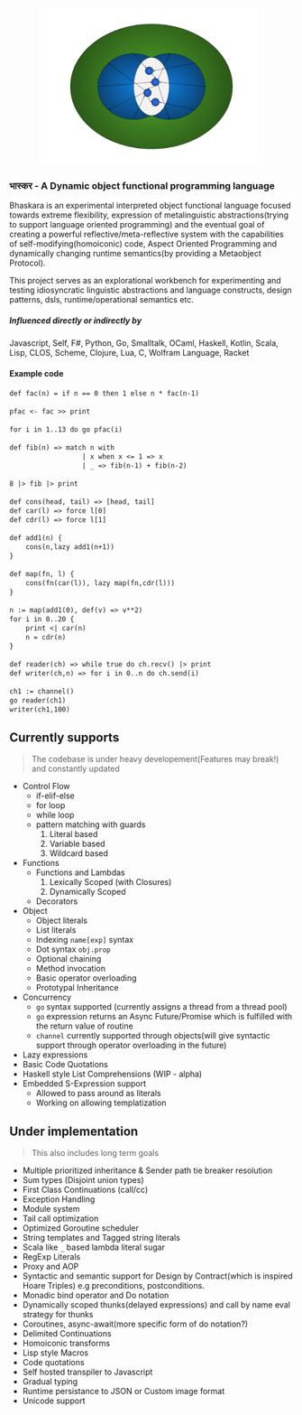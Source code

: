 <div align="center">
<img src="Bhaskara.png" height="280em" width="400em"/>
</div>

### भास्कर - A Dynamic object functional programming language

Bhaskara is an experimental interpreted object functional language focused towards extreme flexibility, expression of metalinguistic abstractions(trying to support language oriented programming) and the eventual goal of creating a powerful reflective/meta-reflective system with the capabilities of self-modifying(homoiconic) code, Aspect Oriented Programming and dynamically changing runtime semantics(by providing a Metaobject Protocol).

This project serves as an explorational workbench for experimenting and testing idiosyncratic linguistic abstractions and language constructs, design patterns, dsls, runtime/operational semantics etc. 

##### Influenced directly or indirectly by
Javascript, Self, F#, Python, Go, Smalltalk, OCaml, Haskell, Kotlin, Scala, Lisp, CLOS, Scheme, Clojure, Lua, C, Wolfram Language, Racket

#### Example code
```
def fac(n) = if n == 0 then 1 else n * fac(n-1)

pfac <- fac >> print

for i in 1..13 do go pfac(i)

def fib(n) => match n with
                  | x when x <= 1 => x
                  | _ => fib(n-1) + fib(n-2)

8 |> fib |> print

def cons(head, tail) => [head, tail]
def car(l) => force l[0]
def cdr(l) => force l[1]

def add1(n) {
    cons(n,lazy add1(n+1))
}

def map(fn, l) {
    cons(fn(car(l)), lazy map(fn,cdr(l)))
}

n := map(add1(0), def(v) => v**2)
for i in 0..20 {
    print <| car(n)
    n = cdr(n)
}

def reader(ch) => while true do ch.recv() |> print
def writer(ch,n) => for i in 0..n do ch.send(i)

ch1 := channel()
go reader(ch1)
writer(ch1,100)
```

## Currently supports
> The codebase is under heavy developement(Features may break!) and constantly updated
* Control Flow
    * if-elif-else
    * for loop
    * while loop
    * pattern matching with guards
        1. Literal based 
        2. Variable based
        3. Wildcard based
* Functions
    * Functions and Lambdas 
        1. Lexically Scoped (with Closures)
        2. Dynamically Scoped
    * Decorators
* Object
    * Object literals
    * List literals
    * Indexing `name[exp]` syntax
    * Dot syntax `obj.prop`
    * Optional chaining
    * Method invocation
    * Basic operator overloading
    * Prototypal Inheritance
* Concurrency
    * `go` syntax supported (currently assigns a thread from a thread pool)
    * `go` expression returns an Async Future/Promise which is fulfilled with the return value of routine
    * `channel` currently supported through objects(will give syntactic support through operator overloading in the future)
* Lazy expressions
* Basic Code Quotations
* Haskell style List Comprehensions (WIP - alpha)
* Embedded S-Expression support
    * Allowed to pass around as literals
    * Working on allowing templatization

## Under implementation
> This also includes long term goals
* Multiple prioritized inheritance & Sender path tie breaker resolution
* Sum types (Disjoint union types)
* First Class Continuations (call/cc)
* Exception Handling
* Module system
* Tail call optimization
* Optimized Goroutine scheduler
* String templates and Tagged string literals
* Scala like `_` based lambda literal sugar
* RegExp Literals
* Proxy and AOP 
* Syntactic and semantic support for Design by Contract(which is inspired Hoare Triples) e.g preconditions, postconditions.
* Monadic bind operator and Do notation
* Dynamically scoped thunks(delayed expressions) and call by name eval strategy for thunks
* Coroutines, async-await(more specific form of do notation?) 
* Delimited Continuations
* Homoiconic transforms
* Lisp style Macros
* Code quotations
* Self hosted transpiler to Javascript
* Gradual typing
* Runtime persistance to JSON or Custom image format
* Unicode support
